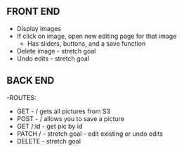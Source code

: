 ## FRONT END

 - Display images
 - If click on image, open new editing page for that image
   - Has sliders, buttons, and a save function
 - Delete image - stretch goal
 - Undo edits - stretch goal

## BACK END

-ROUTES:
  - GET - / gets all pictures from S3
  - POST - / allows you to save a picture
  -  GET /:id - get pic by id
  -  PATCH /  - stretch goal - edit existing or undo edits
  - DELETE - stretch goal